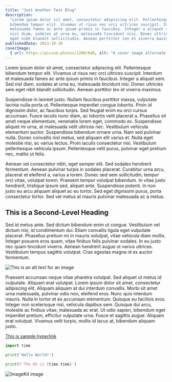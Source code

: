 ```yaml
---
title: "Just Another Test Blog"
description:
  "Lorem ipsum dolor sit amet, consectetur adipiscing elit. Pellentesque
  bibendum tempor elit. Vivamus ut risus nec orci ultrices suscipit. Interdum et
  malesuada fames ac ante ipsum primis in faucibus. Integer a aliquet sem. Sed
  nisl diam, sodales at urna eu, malesuada tincidunt nisi. Donec ultricies sem
  eget nibh blandit sollicitudin. Aenean porttitor leo et viverra maximus."
publishedDate: 2013-10-10
coverImage:
  { url: https://picsum.photos/1200/640, alt: "A cover image alternate text" }
---
```


Lorem ipsum dolor sit amet, consectetur adipiscing elit. Pellentesque bibendum
tempor elit. Vivamus ut risus nec orci ultrices suscipit. Interdum et malesuada
fames ac ante ipsum primis in faucibus. Integer a aliquet sem. Sed nisl diam,
sodales at urna eu, malesuada tincidunt nisi. Donec ultricies sem eget nibh
blandit sollicitudin. Aenean porttitor leo et viverra maximus.

Suspendisse in laoreet justo. Nullam faucibus porttitor massa, vulputate lacinia
nulla porta ut. Pellentesque imperdiet congue lobortis. Proin id dignissim
dolor, ac faucibus turpis. Sed feugiat enim eu orci cursus accumsan. Fusce
iaculis nunc diam, ac lobortis velit placerat a. Phasellus sit amet neque
elementum, venenatis lorem eget, commodo ex. Suspendisse aliquet mi urna, at
malesuada velit ultrices nec. Vestibulum vehicula elementum auctor. Suspendisse
bibendum ornare urna. Nam sed pulvinar nulla. Donec convallis nisl metus, sed
aliquam elit varius et. Nulla eget molestie nisi, ac varius lectus. Proin
iaculis consectetur nisi. Vestibulum pellentesque vehicula ipsum. Pellentesque
velit purus, pulvinar eget pretium nec, mattis ut felis.

Aenean vel consectetur nibh, eget semper elit. Sed sodales hendrerit fermentum.
Aenean pulvinar turpis in sodales placerat. Curabitur urna arcu, placerat et
eleifend a, varius a lorem. Donec sed sem sollicitudin, tempor orci vitae,
volutpat lorem. Praesent tempor volutpat bibendum. In vitae justo hendrerit,
tristique ipsum sed, aliquet ante. Suspendisse potenti. In non justo eu arcu
aliquam aliquet ac eu tortor. Sed eget dignissim purus, porta consectetur
tortor. Sed vel metus at mauris pulvinar malesuada ac a metus.

## This is a Second-Level Heading

Sed id metus ante. Sed dictum bibendum enim ut congue. Vestibulum vel dictum
nisi, id condimentum dui. Etiam convallis ligula eget vulputate placerat.
Phasellus pretium mi in mauris volutpat, vitae vehicula diam mollis. Integer
posuere eros quam, vitae finibus felis pulvinar sodales. In eu justo nec quam
tincidunt viverra. Aenean hendrerit augue ut varius ultrices. Vestibulum tempus
sagittis volutpat. Cras egestas magna id ex auctor fermentum.

![This is an alt text for an image](https://picsum.photos/200)

Praesent accumsan neque vitae pharetra volutpat. Sed aliquet ut metus id
vulputate. Aliquam erat volutpat. Lorem ipsum dolor sit amet, consectetur
adipiscing elit. Aliquam aliquam at dui interdum convallis. Morbi sit amet urna
malesuada, pulvinar odio non, eleifend eros. Nunc quis interdum mauris. Nulla in
tortor et ex accumsan elementum. Quisque eu facilisis eros. Integer non
scelerisque nisi, vehicula dapibus sem. Quisque dui arcu, molestie ac finibus
vitae, malesuada ac erat. Ut odio sapien, bibendum eget imperdiet pretium,
efficitur vulputate urna. Fusce et sagittis augue. Aliquam erat volutpat.
Vivamus velit turpis, mollis id lacus at, bibendum aliquam justo.

[This is sample hyperlink](https://jarmos.dev)

```python
import time

print('Hello World!')

print(f'The OS is {time.time}')
```

![ImageKit image](https://ik.imagekit.io/jarmos/create-custom-keymaps-using-lua.png?updatedAt=1685086095483)
